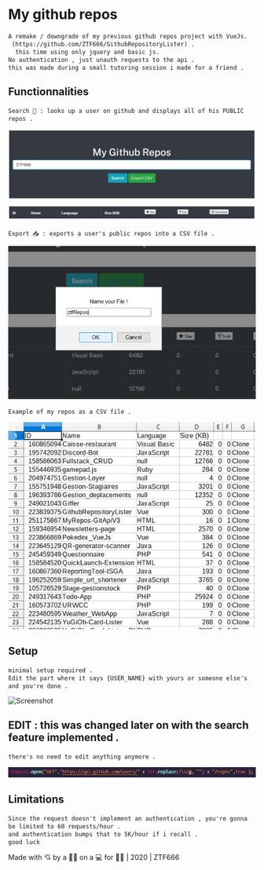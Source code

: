 # My github repos

```
A remake / downgrade of my previous github repos project with VueJs.
 (https://github.com/ZTF666/GithubRepositoryLister) .
  this time using only jquery and basic js.
No authentication , just unauth requests to the api .
this was made during a small tutoring session i made for a friend .
```

## Functionnalities

```
Search 👀 : looks up a user on github and displays all of his PUBLIC repos .
```

![Screenshot](Code/scrshts/main.png)

```
Export 📥 : exports a user's public repos into a CSV file .
```

![Screenshot](Code/scrshts/prompt.png)

```
Example of my repos as a CSV file .
```

![Screenshot](Code/scrshts/repos.png)

## Setup

```
minimal setup required .
Edit the part where it says {USER_NAME} with yours or someone else's and you're done .

```

![Screenshot](Code/scrshts/request.png)

## EDIT : this was changed later on with the search feature implemented .

```
there's no need to edit anything anymore .
```

![Screenshot](Code/scrshts/requestUpdated.png)

## Limitations

```
Since the request doesn't implement an authentication , you're gonna be limited to 60 requests/hour .
and authentication bumps that to 5K/hour if i recall .
good luck
```

Made with 💘 by a 👨‍💻 on a 💻 for 👨‍💻 | 2020 | ZTF666
